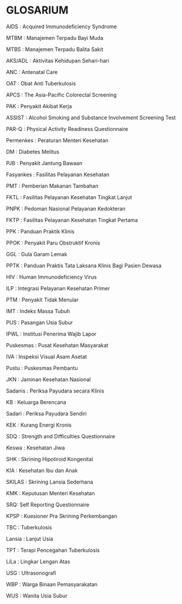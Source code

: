 # GLOSARIUM

AIDS : Acquired Immunodeficiency Syndrome

MTBM : Manajemen Terpadu Bayi Muda

MTBS : Manajemen Terpadu Balita Sakit

AKS/ADL : Aktivitas Kehidupan Sehari-hari

ANC : Antenatal Care

OAT : Obat Anti Tuberkulosis

APCS : The Asia-Pacific Colorectal Screening

PAK : Penyakit Akibat Kerja

ASSIST : Alcohol Smoking and Substance Involvement Screening Test

PAR-Q : Physical Activity Readiness Questionnaire 

Permenkes : Peraturan Menteri Kesehatan

DM : Diabetes Melitus

PJB : Penyakit Jantung Bawaan

Fasyankes : Fasilitas Pelayanan Kesehatan

PMT : Pemberian Makanan Tambahan

FKTL : Fasilitas Pelayanan Kesehatan Tingkat Lanjut

PNPK : Pedoman Nasional Pelayanan Kedokteran

FKTP : Fasilitas Pelayanan Kesehatan Tingkat Pertama

PPK : Panduan Praktik Klinis

PPOK : Penyakit Paru Obstruktif Kronis

GGL : Gula Garam Lemak

PPTK : Panduan Praktis Tata Laksana Klinis Bagi Pasien Dewasa

HIV : Human Immunodeficiency Virus

ILP : Integrasi Pelayanan Kesehatan Primer

PTM : Penyakit Tidak Menular

IMT : Indeks Massa Tubuh

PUS : Pasangan Usia Subur

IPWL : Institusi Penerima Wajib Lapor

Puskesmas : Pusat Kesehatan Masyarakat

IVA : Inspeksi Visual Asam Asetat

Pustu : Puskesmas Pembantu

JKN : Jaminan Kesehatan Nasional

Sadanis : Periksa Payudara secara Klinis

KB : Keluarga Berencana

Sadari : Periksa Payudara Sendiri

KEK : Kurang Energi Kronis

SDQ : Strength and Difficulties Questionnaire

Keswa : Kesehatan Jiwa

SHK : Skrining Hipotiroid Kongenital

KIA : Kesehatan Ibu dan Anak

SKILAS : Skrining Lansia Sederhana

KMK : Keputusan Menteri Kesehatan

SRQ: Self Reporting Questionnaire

KPSP : Kuesioner Pra Skrining Perkembangan

TBC : Tuberkulosis

Lansia : Lanjut Usia

TPT : Terapi Pencegahan Tuberkulosis

LiLa : Lingkar Lengan Atas

USG : Ultrasonografi

WBP : Warga Binaan Pemasyarakatan

WUS : Wanita Usia Subur
